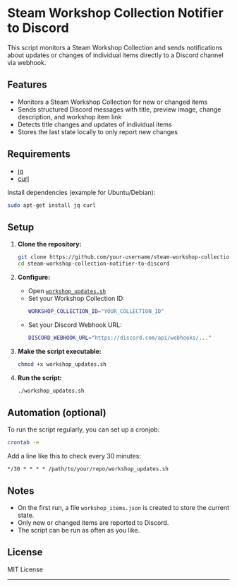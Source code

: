 # Steam Workshop Collection Notifier to Discord

This script monitors a Steam Workshop Collection and sends notifications about updates or changes of individual items directly to a Discord channel via webhook.

## Features

- Monitors a Steam Workshop Collection for new or changed items
- Sends structured Discord messages with title, preview image, change description, and workshop item link
- Detects title changes and updates of individual items
- Stores the last state locally to only report new changes

## Requirements

- [jq](https://stedolan.github.io/jq/)
- [curl](https://curl.se/)

Install dependencies (example for Ubuntu/Debian):
```sh
sudo apt-get install jq curl
```

## Setup

1. **Clone the repository:**
    ```sh
    git clone https://github.com/your-username/steam-workshop-collection-notifier-to-discord.git
    cd steam-workshop-collection-notifier-to-discord
    ```

2. **Configure:**
    - Open [`workshop_updates.sh`](workshop_updates.sh)
    - Set your Workshop Collection ID:
      ```bash
      WORKSHOP_COLLECTION_ID="YOUR_COLLECTION_ID"
      ```
    - Set your Discord Webhook URL:
      ```bash
      DISCORD_WEBHOOK_URL="https://discord.com/api/webhooks/..."
      ```

3. **Make the script executable:**
    ```sh
    chmod +x workshop_updates.sh
    ```

4. **Run the script:**
    ```sh
    ./workshop_updates.sh
    ```

## Automation (optional)

To run the script regularly, you can set up a cronjob:
```sh
crontab -e
```
Add a line like this to check every 30 minutes:
```
*/30 * * * * /path/to/your/repo/workshop_updates.sh
```

## Notes

- On the first run, a file `workshop_items.json` is created to store the current state.
- Only new or changed items are reported to Discord.
- The script can be run as often as you like.

## License

MIT License

---

